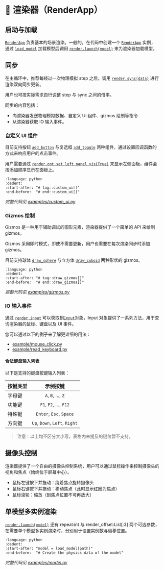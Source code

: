 # 🎨 渲染器（RenderApp）

## 启动与加载

[`RenderApp`] 负责基本的场景渲染。一般的，在代码中创建一个 [`RenderApp`] 实例，通过 [`load_model`] 加载模型后调用 [`render.launch(model)`] 来为渲染器加载模型。

## 同步

在主循环中，推荐每经过一次物理模拟 step 之后，调用 [`render.sync(data)`] 进行渲染双向同步更新。

用户也可按实际需求自行调整 step 与 sync 之间的倍率。

同步的内容包括：

-   向渲染器发送物理模拟数据、自定义 UI 组件、gizmos 绘制等指令
-   从渲染器获取 IO 输入事件。

### 自定义 UI 组件

目前支持按钮 [`add_button`] 与复选框 [`add_toggle`] 两种组件，通过设置回调函数的方式来响应用户的点击事件。

用户需要通过 [`render.opt.set_left_panel_vis(True)`] 来显示左侧面板，组件会按添加顺序显示在面板上。

```{literalinclude} ../../../../examples/custom_ui.py
:language: python
:dedent:
:start-after: "# tag::custom_ui[]"
:end-before:  "# end::custom_ui[]"
```

_完整代码见 [examples/custom_ui.py](../../../../examples/custom_ui.py)_

### Gizmos 绘制

Gizmos 是一种用于辅助调试的图形元素，渲染器提供了一个简单的 API 来绘制 gizmos。

Gizmos 采用即时模式，即使不需要更新，用户也需要在每次渲染同步时添加 gizmos。

目前支持球体 [`draw_sphere`] 与立方体 [`draw_cuboid`] 两种形状的 gizmos。

```{literalinclude} ../../../../examples/gizmos.py
:language: python
:dedent:
:start-after: "# tag::draw_gizmos[]"
:end-before:  "# end::draw_gizmos[]"
```

_完整代码见 [examples/gizmos.py](../../../../examples/gizmos.py)_

### IO 输入事件

通过 [`render.input`] 可以获取到[`Input`]对象，Input 对象提供了一系列方法，用于查询渲染器的鼠标、键盘以及 UI 事件。

您可以通过以下的例子来了解更详细的用法：

-   [example/mouse_click.py](../../../../examples/mouse_click.py)
-   [example/read_keyboard.py](../../../../examples/read_keyboard.py)

#### 合法键盘输入列表

以下是支持的键盘按键输入列表：

| 按键类型 |           示例按键            |
| :------- | :---------------------------: |
| 字母键   |      `A`, `B`, ..., `Z`       |
| 功能键   |    `F1`, `F2`, ..., `F12`     |
| 特殊键   |    `Enter`, `Esc`, `Space`    |
| 方向键   | `Up`, `Down`, `Left`, `Right` |

> 注意：以上均不区分大小写，表格内未提及的键位暂不支持。

## 摄像头控制

渲染器提供了一个自由的摄像头控制系统，用户可以通过鼠标操作来控制摄像头的视角和焦点（始终位于屏幕中心）。

-   鼠标左键按下并拖动：绕着焦点旋转摄像头
-   鼠标右键按下并拖动：移动焦点（此时显示红圈为焦点）
-   鼠标滚轮：缩放（到焦点位置不可再放大）

## 单模型多实例渲染

[`render.launch(model)`] 还有 repeat:int 与 render_offset:List[:3] 两个可选参数，在需要单个模型多实例渲染时，分别用于设置实例数与偏移位置。

```{literalinclude} ../../../../examples/model.py
:language: python
:dedent:
:start-after: "model = load_model(path)"
:end-before:  "# Create the physics data of the model"
```

_完整代码见 [examples/model.py](../../../../examples/model.py)_

[`RenderApp`]: motrixsim.render.RenderApp
[`load_model`]: motrixsim.load_model
[`render.launch(model)`]: motrixsim.render.RenderApp.launch
[`render.sync(data)`]: motrixsim.render.RenderApp.sync
[`render.input`]: motrixsim.render.RenderApp.input
[`Input`]: motrixsim.render.Input
[`render.opt.set_left_panel_vis(True)`]: motrixsim.render.RenderOpt.set_left_panel_vis
[`add_button`]: motrixsim.render.RenderUI.add_button
[`add_toggle`]: motrixsim.render.RenderUI.add_toggle
[`draw_sphere`]: motrixsim.render.RenderGizmos.draw_sphere
[`draw_cuboid`]: motrixsim.render.RenderGizmos.draw_cuboid
